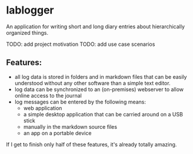 lablogger
=========

An application for writing short and long diary entries about hierarchically organized things.

TODO: add project motivation
TODO: add use case scenarios

Features:
---------

* all log data is stored in folders and in markdown files that can be easily understood without any other software than a simple text editor.
* log data can be synchronized to an (on-premises) webserver to allow online access to the journal
* log messages can be entered by the following means:
	* web application
	* a simple desktop application that can be carried around on a USB stick
	* manually in the markdown source files
	* an app on a portable device

If I get to finish only half of these features, it's already totally amazing.

